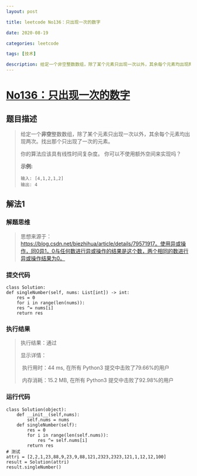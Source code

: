 ```yaml
---
layout: post

title: leetcode No136：只出现一次的数字

date: 2020-08-19

categories: leetcode

tags: [技术]

description: 给定一个非空整数数组，除了某个元素只出现一次以外，其余每个元素均出现两次。找出那个只出现了一次的元素。
---
```


# [No136：只出现一次的数字](https://leetcode-cn.com/problems/single-number/)

## 题目描述

> 给定一个**非空**整数数组，除了某个元素只出现一次以外，其余每个元素均出现两次。找出那个只出现了一次的元素。
>
> 你的算法应该具有线性时间复杂度。 你可以不使用额外空间来实现吗？
>
> **示例:**
>
> ```
> 输入: [4,1,2,1,2]
> 输出: 4
> ```

## 解法1

### 解题思维

> 思想来源于：https://blog.csdn.net/biezhihua/article/details/79571917。使用异或操作，同0异1，0与任何数进行异或操作的结果是这个数，两个相同的数进行异或操作结果为0。

### 提交代码

```
class Solution:
def singleNumber(self, nums: List[int]) -> int:
	res = 0
	for i in range(len(nums)):
	res ^= nums[i]
	return res 
```

### 执行结果

> 执行结果：通过
>
> 显示详情：
>
> ​	执行用时：44 ms, 在所有 Python3 提交中击败了79.66%的用户
>
> ​	内存消耗：15.2 MB, 在所有 Python3 提交中击败了92.98%的用户

### 运行代码

```
class Solution(object):
    def __init__(self,nums):
        self.nums = nums
    def singleNumber(self):
        res = 0
        for i in range(len(self.nums)):
            res ^= self.nums[i]
        return res 
# 测试
attri = [2,2,1,23,88,9,23,9,88,121,2323,2323,121,1,12,12,100]
result = Solution(attri)
result.singleNumber()
```